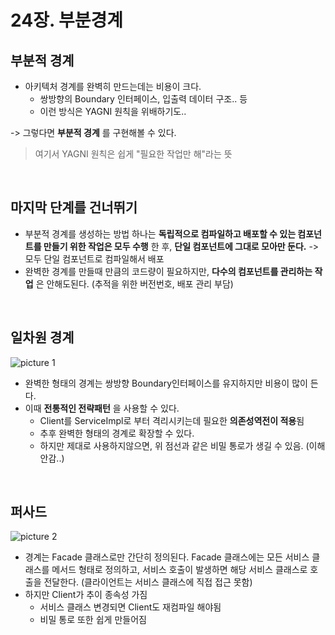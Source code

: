 # 24장. 부분경계

## 부분적 경계

- 아키텍처 경계를 완벽히 만드는데는 비용이 크다.
    - 쌍방향의 Boundary 인터페이스, 입출력 데이터 구조.. 등
    - 이런 방식은 YAGNI 원칙을 위배하기도..

-> 그렇다면 **부분적 경계** 를 구현해볼 수 있다.

> 여기서 YAGNI 원칙은 쉽게 "필요한 작업만 해"라는 뜻

<br/>

## 마지막 단계를 건너뛰기

- 부분적 경계를 생성하는 방법 하나는 **독립적으로 컴파일하고 배포할 수 있는 컴포넌트를 만들기 위한 작업은 모두 수행** 한 후, **단일 컴포넌트에 그대로 모아만 둔다.**  -> 모두 단일 컴포넌트로 컴파일해서 배포
- 완벽한 경계를 만들때 만큼의 코드량이 필요하지만, **다수의 컴포넌트를 관리하는 작업** 은 안해도된다. (추적을 위한 버전번호, 배포 관리 부담)

<br/>

## 일차원 경계

![picture 1](../images/33f361055d819f571e353c56788770d86ceaeda3b5220aca7c9cd434bc76ec7a.png)

- 완벽한 형태의 경계는 쌍방향 Boundary인터페이스를 유지하지만 비용이 많이 든다.
- 이때 **전통적인 전략패턴** 을 사용할 수 있다.
    - Client를 ServiceImpl로 부터 격리시키는데 필요한 **의존성역전이 적용**됨
    - 추후 완벽한 형태의 경계로 확장할 수 있다.
    - 하지만 제대로 사용하지않으면, 위 점선과 같은 비밀 통로가 생길 수 있음. (이해안감..)

<br/>

## 퍼사드

![picture 2](../images/fcdae60e15f630b20e1cd1b2ce3c0553cfdf5c705270b18a7bb4e454492ba928.png)

- 경계는 Facade 클래스로만 간단히 정의된다. Facade 클래스에는 모든 서비스 클래스를 메서드 형태로 정의하고, 서비스 호출이 발생하면 해당 서비스 클래스로 호출을 전달한다. (클라이언트는 서비스 클래스에 직접 접근 못함)
- 하지만 Client가 추이 종속성 가짐
    - 서비스 클래스 변경되면 Client도 재컴파일 해야됨
    - 비밀 통로 또한 쉽게 만들어짐
